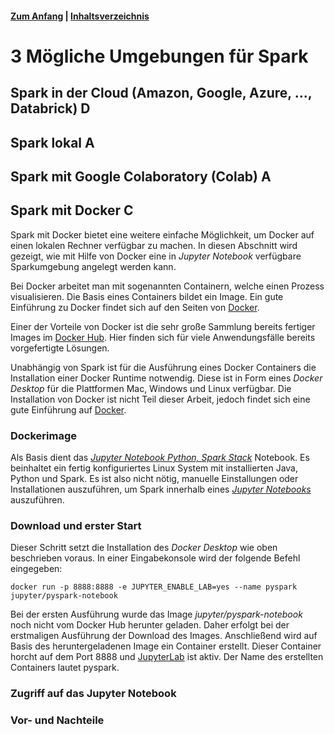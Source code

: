 #### [Zum Anfang](README.md "Hier gelangen Sie zur Startseite") | [Inhaltsverzeichnis](00_Inhaltsverzeichnis.md "Hier gelangen Sie zum Inhaltsverzeichnis")

# 3 Mögliche Umgebungen für Spark

## Spark in der Cloud (Amazon, Google, Azure, ..., Databrick) D

## Spark lokal A

## Spark mit Google Colaboratory (Colab) A

## Spark mit Docker C

Spark mit Docker bietet eine weitere einfache Möglichkeit, um Docker auf einen lokalen Rechner verfügbar zu machen. In
diesen Abschnitt wird gezeigt, wie mit Hilfe von Docker eine in _Jupyter Notebook_ verfügbare Sparkumgebung angelegt
werden kann.

Bei Docker arbeitet man mit sogenannten Containern, welche einen Prozess visualisieren. Die Basis eines Containers
bildet ein Image. Ein gute Einführung zu Docker findet sich auf den Seiten von
[Docker](https://docs.docker.com/get-started/overview/ "Hier gelangen Sie zur Homepage von Docker").

Einer der Vorteile von Docker ist die sehr große Sammlung bereits fertiger Images
im [Docker Hub](https://hub.docker.com/
"Hier gelangen Sie zum Portal von Docker Hub"). Hier finden sich für viele Anwendungsfälle bereits vorgefertigte
Lösungen.

Unabhängig von Spark ist für die Ausführung eines Docker Containers die Installation einer Docker Runtime notwendig.
Diese ist in Form eines _Docker Desktop_ für die Plattformen Mac, Windows und Linux verfügbar. Die Installation von
Docker ist nicht Teil dieser Arbeit, jedoch findet sich eine gute Einführung
auf [Docker](https://docs.docker.com/get-started/overview/ "Hier gelangen Sie zur Homepage von Docker").

### Dockerimage

Als Basis dient das [_Jupyter Notebook Python, Spark
Stack_](https://hub.docker.com/r/jupyter/pyspark-notebook "Hier gelangen Sie zum Image im Docker Hub")
Notebook. Es beinhaltet ein fertig konfiguriertes Linux System mit installierten Java, Python und Spark. Es ist also
nicht nötig, manuelle Einstallungen oder Installationen auszuführen, um Spark innerhalb eines [_Jupyter
Notebooks_](https://jupyter.org/index.html "Hier gelangen Sie zur Homepage von Jupyter") auszuführen.

### Download und erster Start

Dieser Schritt setzt die Installation des _Docker Desktop_ wie oben beschrieben voraus. In einer Eingabekonsole wird der
folgende Befehl eingegeben:

    docker run -p 8888:8888 -e JUPYTER_ENABLE_LAB=yes --name pyspark jupyter/pyspark-notebook

Bei der ersten Ausführung wurde das Image _jupyter/pyspark-notebook_ noch nicht vom Docker Hub herunter geladen. Daher
erfolgt bei der erstmaligen Ausführung der Download des Images. Anschließend wird auf Basis des heruntergeladenen Image
ein Container erstellt. Dieser Container horcht auf dem Port 8888
und [JupyterLab](https://jupyterlab.readthedocs.io/en/stable/
"Hier gelangen Sie zur Dokumentation von JupyterLab") ist aktiv. Der Name des erstellten Containers lautet pyspark.

### Zugriff auf das Jupyter Notebook

### Vor- und Nachteile
